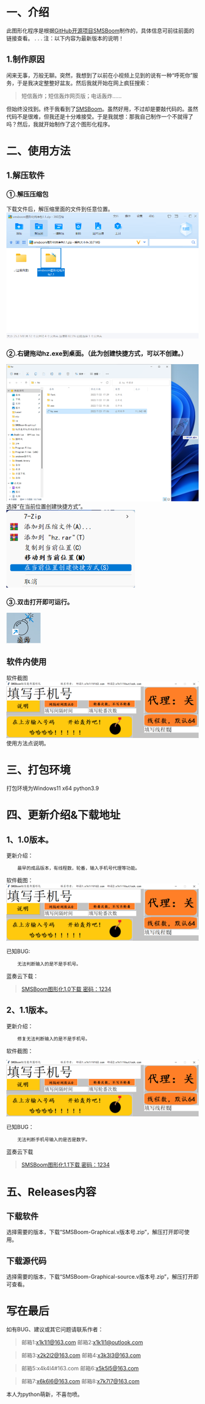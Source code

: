 # 一、介绍
此图形化程序是根据[GitHub开源项目SMSBoom](https://github.com/OpenEthan/SMSBoom)制作的，具体信息可前往前面的链接查看。
.
.
.
注：以下内容为最新版本的说明！

## 1.制作原因  
闲来无事，万般无聊。突然，我想到了以前在小视频上见到的说有一种“呼死你”服务，于是我决定整整好盆友。然后我就开始在网上疯狂搜索：

> 短信轰炸；短信轰炸网页版；电话轰炸......

但始终没找到。终于我看到了[SMSBoom](https://github.com/OpenEthan/SMSBoom)。虽然好用，不过却是要敲代码的。虽然代码不是很难，但我还是十分难接受。于是我就想：那我自己制作一个不就得了吗？然后，我就开始制作了这个图形化程序。
# 二、使用方法
## 1.解压软件
### ①.解压压缩包
下载文件后，解压缩里面的文件到任意位置。
![图片介绍](https://github.com/gxlydlyf/SMSBoom-Graphical/blob/main/Photo/Trfetp.png)
### ②.右键拖动hz.exe到桌面。（此为创建快捷方式，可以不创建。）
![图片介绍](https://github.com/gxlydlyf/SMSBoom-Graphical/blob/main/Photo/cas.png)
 选择“在当前位置创建快捷方式”。
![图片介绍](https://github.com/gxlydlyf/SMSBoom-Graphical/blob/main/Photo/castwo.png)
 ### ③.双击打开即可运行。
![图片介绍](https://github.com/gxlydlyf/SMSBoom-Graphical/blob/main/Photo/run.png)
## 软件内使用
软件截图
![软件截图](https://github.com/gxlydlyf/SMSBoom-Graphical/blob/main/Photo/app.png)
使用方法点说明。

# 三、打包环境
打包环境为Windows11 x64 python3.9

# 四、更新介绍&下载地址
## 1、1.0版本。
更新介绍：

        最早的成品版本，有线程数，轮番，输入手机号代理等功能。

   软件截图：
![在这里插入图片描述](https://github.com/gxlydlyf/SMSBoom-Graphical/blob/main/Photo/app.png)

已知BUG:

		无法判断输入的是不是手机号。 
蓝奏云下载：

> [SMSBoom图形化1.0下载 密码：1234](https://wwn.lanzoub.com/i0hUt08btypi)

## 2、1.1版本。
更新介绍：

        修复无法判断输入的是不是手机号。

软件截图：

![在这里插入图片描述](https://github.com/gxlydlyf/SMSBoom-Graphical/blob/main/Photo/app.png)


 已知BUG：

        无法判断手机号输入的是否是数字。
蓝奏云下载
> [SMSBoom图形化1.1下载 密码：1234](https://wwn.lanzoub.com/iTebn08btu6f)
# 五、Releases内容
## 下载软件
选择需要的版本，下载“SMSBoom-Graphical.v版本号.zip”，解压打开即可使用。
## 下载源代码
选择需要的版本，下载“SMSBoom-Graphical-source.v版本号.zip”，解压打开即可查看。
# 写在最后
如有BUG、建议或其它问题请联系作者：
>邮箱1:x1k1l1@163.com  邮箱2:x1k1l1@outlook.com

>邮箱3:x2k2l2@163.com  邮箱4:x3k3l3@163.com

>邮箱5:x4k4l4#163.com  邮箱6:x5k5l5@163.com

>邮箱7:x6k6l6@163.com  邮箱8:x7k7l7@163.com

本人为python萌新，不喜勿喷。
